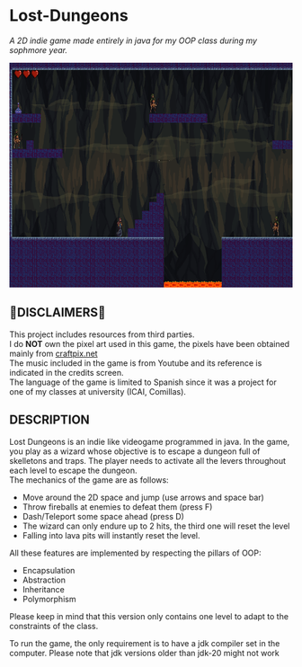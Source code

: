 # Lost-Dungeons
_A 2D indie game made entirely in java for my OOP class during my sophmore year._

<p align="center">
  <img src="./Lost-Dungeons/Recursos/preview.png" alt="Preview_image" width="800" height="400" />
</p>

## 🚨DISCLAIMERS🚨
This project includes resources from third parties. <br>
I  do __NOT__  own the pixel art used in this game, the pixels have been obtained mainly from [craftpix.net](https://craftpix.net/freebies/?srsltid=AfmBOoqJkK-FD9y_OSvC1s1gSGJ9PlDB32-CiIhr16L-vxFRflh_EU6f) <br>
The music included in the game is from Youtube and its reference is indicated in the credits screen.<br>
The language of the game is limited to Spanish since it was a project for one of my classes at university (ICAI, Comillas). 

## DESCRIPTION
Lost Dungeons is an indie like videogame programmed in java. In the game, you play as a wizard whose objective is to escape a dungeon full of skelletons and traps. The player needs to activate all the levers throughout each level to escape the dungeon. <br>
The mechanics of the game are as follows: 

- Move around the 2D space and jump (use arrows and space bar)
- Throw fireballs at enemies to defeat them (press F)
- Dash/Teleport some space ahead (press D)
- The wizard can only endure up to 2 hits, the third one will reset the level
- Falling into lava pits will instantly reset the level.


All these features are implemented by respecting the pillars of OOP:
- Encapsulation
- Abstraction
- Inheritance
- Polymorphism
  
Please keep in mind that this version only contains one level to adapt to the constraints of the class.

To run the game, the only requirement is to have a jdk compiler set in the computer. Please note that jdk versions older than jdk-20 might not work
